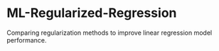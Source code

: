 # ML-Regularized-Regression
Comparing regularization methods to improve linear regression model performance.
